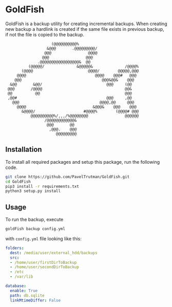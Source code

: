# GoldFish #
GoldFish is a backup utility for creating incremental backups. When creating new backup a hardlink is created if the same file exists in previous backup, if not the file is copied to the backup.

```
                    (@@@@@@@@@@%                           
                  &@@@       .@@@@@@@@@/                   
                 @@@                @@@@                   
                @@@                @@@                     
              .@@@@@@@@@@@@@@@@@&  @@                      
          (@@@@@/              &@@@@@&              /@@@@% 
       (@@@@                        @@@@/        @@@@@,@@@ 
     @@@@                              @@@@    @@@#   @@@  
    @@@                                   @@@&@@&    @@@   
  &@@       &@@/                            @@@     (@@    
 @@@       /@@@@                                    @@&    
 @@          @@                                     @@@    
 ,@@#                                       @@@     ,@@    
   @@@                                   @@@@,@@     @@@   
     @@@@                             &@@@&    @@@    @@@  
       &@@@@/                     #@@@@%        (@@@@# @@@ 
           @@@@@@@@@@%/,,,/%@@@@@@@@                @@@@@@ 
                 /@@@@@@@@@@@@&                            
                  @@@       @@                             
                   ,@@@.    @@@                            
                      @@@@@@@@@                     
```

## Installation
To install all required packages and setup this package, run the following code.

```bash
git clone https://github.com/PavelTrutman/GoldFish.git
cd GoldFish
pip3 install -r requirements.txt
python3 setup.py install
```

## Usage
To run the backup, execute

```bash
goldFish backup config.yml
```

with `config.yml` file looking like this:

```yml
folders:
  dest: /media/user/external_hdd/backups
  src:
  - /home/user/firstDirToBackup
  - /home/user/secondDirToBackup
  - /etc
  - /var/lib

database:
  enable: True
  path: db.sqlite
  linkMtimeDiffer: False
```
